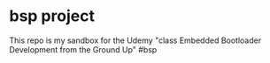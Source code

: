 # bsp project


This repo is my sandbox for the Udemy "class Embedded Bootloader Development from the Ground Up"
#bsp
